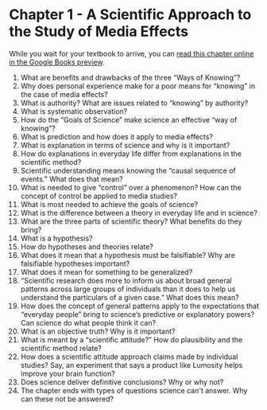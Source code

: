 # Chapter 1 - A Scientific Approach to the Study of Media Effects
While you wait for your textbook to arrive, you can <a href="https://books.google.com/books?id=vRSdBQAAQBAJ&pg=PA1&source=gbs_toc_r&cad=4#v=onepage&q&f=false" target="blank">read this chapter online in the Google Books preview</a>.
1. What are benefits and drawbacks of the three “Ways of Knowing”?
2. Why does personal experience make for a poor means for “knowing” in the case of media effects?
3. What is authority? What are issues related to “knowing” by authority?
4. What is systematic observation?
5. How do the “Goals of Science” make science an effective “way of knowing”?
6. What is prediction and how does it apply to media effects?
7. What is explanation in terms of science and why is it important?
8. How do explanations in everyday life differ from explanations in the scientific method?
9. Scientific understanding means knowing the “causal sequence of events.” What does that mean?
10. What is needed to give “control” over a phenomenon?  How can the concept of control be applied to media studies?
11. What is most needed to achieve the goals of science?
12. What is the difference between a theory in everyday life and in science?
13. What are the three parts of scientific theory? What benefits do they bring?
14. What is a hypothesis?
15. How do hypotheses and theories relate?
16. What does it mean that a hypothesis must be falsifiable? Why are falsifiable hypotheses important?
17. What does it mean for something to be generalized?
18. “Scientific research does more to inform us about broad general patterns across large groups of individuals than it does to help us understand the particulars of a given case.” What does this mean?
19. How does the concept of general patterns apply to the expectations that “everyday people” bring to science’s predictive or explanatory powers? Can science do what people think it can?
20. What is an objective truth? Why is it important?
21. What is meant by a “scientific attitude?” How do plausibility and the scientific method relate?
22. How does a scientific attitude approach claims made by individual studies? Say, an experiment that says a product like Lumosity helps improve your brain function?
23. Does science deliver definitive conclusions? Why or why not?
24. The chapter ends with types of questions science can't answer. Why can these not be answered?
